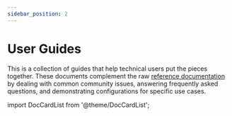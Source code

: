 ```yaml
---
sidebar_position: 2
---
```


# User Guides

This is a collection of guides that help technical users put the pieces
together. These documents complement the raw [reference
documentation](/reference) by dealing with common community issues, answering
frequently asked questions, and demonstrating configurations for specific use
cases.

import DocCardList from '@theme/DocCardList';

<DocCardList />
